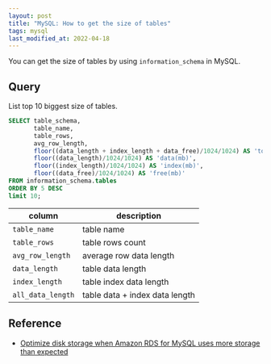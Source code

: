 ```yaml
---
layout: post
title: "MySQL: How to get the size of tables"
tags: mysql
last_modified_at: 2022-04-18
---
```


You can get the size of tables by using `information_schema` in MySQL.

## Query

List top 10 biggest size of tables.

```sql
SELECT table_schema,
       table_name,
       table_rows,
       avg_row_length,
       floor((data_length + index_length + data_free)/1024/1024) AS 'total(mb)',
       floor((data_length)/1024/1024) AS 'data(mb)',
       floor((index_length)/1024/1024) AS 'index(mb)',
       floor((data_free)/1024/1024) AS 'free(mb)'
FROM information_schema.tables
ORDER BY 5 DESC
limit 10;
```

| column | description |
| --- | --- |
| `table_name`  | table name  |
| `table_rows`  | table rows count  |
| `avg_row_length`  | average row data length  |
| `data_length`  | table data length  |
| `index_length`  | table index data length  |
| `all_data_length`  | table data + index data length  |

## Reference

- [Optimize disk storage when Amazon RDS for MySQL uses more storage than expected](https://aws.amazon.com/premiumsupport/knowledge-center/rds-mysql-storage-optimization/?nc1=h_ls)
